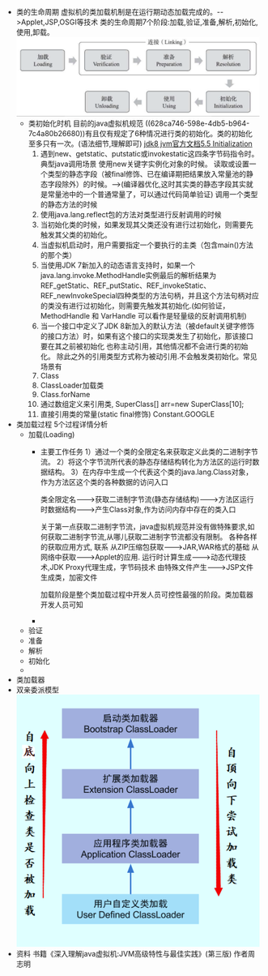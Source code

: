 - 类的生命周期
  虚拟机的类加载机制是在运行期动态加载完成的。-->Applet,JSP,OSGI等技术
  类的生命周期7个阶段:加载,验证,准备,解析,初始化,使用,卸载。
  ![类的生命周期.png](../assets/类的生命周期_1653383997296_0.png)
	- 类初始化时机
	  目前的java虚拟机规范 ((628ca746-598e-4db5-b964-7c4a80b26680))有且仅有规定了6种情况进行类的初始化。类的初始化至多只有一次。(语法细节,理解即可)
	  [jdk8 jvm官方文档5.5 Initialization](https://docs.oracle.com/javase/specs/jvms/se8/html/jvms-5.html#jvms-5.5)
	  1. 遇到new、getstatic、putstatic或invokestatic这四条字节码指令时。
	  典型java调用场景
	  使用new关键字实例化对象的时候。
	  读取或设置一个类型的静态字段（被final修饰、已在编译期把结果放入常量池的静态字段除外）的时候。-->(编译器优化,这时其实类的静态字段其实就是常量池中的一个普通常量了，可以通过代码简单验证)
	  调用一个类型的静态方法的时候
	  2. 使用java.lang.reflect包的方法对类型进行反射调用的时候
	  3. 当初始化类的时候，如果发现其父类还没有进行过初始化，则需要先触发其父类的初始化。
	  4. 当虚拟机启动时，用户需要指定一个要执行的主类（包含main()方法的那个类）
	  5. 当使用JDK 7新加入的动态语言支持时，如果一个java.lang.invoke.MethodHandle实例最后的解析结果为REF_getStatic、REF_putStatic、REF_invokeStatic、REF_newInvokeSpecial四种类型的方法句柄，并且这个方法句柄对应的类没有进行过初始化，则需要先触发其初始化.(如何验证，MethodHandle 和 VarHandle 可以看作是轻量级的反射调用机制)
	  6. 当一个接口中定义了JDK 8新加入的默认方法（被default关键字修饰的接口方法）时，如果有这个接口的实现类发生了初始化，那该接口要在其之前被初始化
	  也称主动引用，其他情况都不会进行类的初始化。
	  除此之外的引用类型方式称为被动引用.不会触发类初始化。常见场景有
	  1. Class
	  2. ClassLoader加载类
	  3. Class.forName
	  4. 通过数组定义来引用类, SuperClass[] arr=new SuperClass[10];
	  5. 直接引用类的常量(static final修饰) Constant.GOOGLE
- 类加载过程
  5个过程详情分析
	- 加载(Loading)
		- 主要工作任务
		  1）通过一个类的全限定名来获取定义此类的二进制字节流。
		  2）将这个字节流所代表的静态存储结构转化为方法区的运行时数据结构。
		  3）在内存中生成一个代表这个类的java.lang.Class对象，作为方法区这个类的各种数据的访问入口
		  
		  类全限定名--->获取二进制字节流(静态存储结构)--->方法区运行时数据结构--->产生Class对象,作为访问内存中存在的类入口
		  
		  关于第一点获取二进制字节流，java虚拟机规范并没有做特殊要求,如何获取二进制字节流,从哪儿获取二进制字节流都没有限制。
		  各种各样的获取应用方式,  联系
		  从ZIP压缩包获取--->JAR,WAR格式的基础
		  从网络中获取--->Applet的应用.
		  运行时计算生成--->动态代理技术,JDK Proxy代理生成，字节码技术
		  由特殊文件产生--->JSP文件生成类，加密文件
		  
		  加载阶段是整个类加载过程中开发人员可控性最强的阶段。类加载器
		  开发人员可知
		-
	- 验证
	- 准备
	- 解析
	- 初始化
	-
- 类加载器
- 双亲委派模型
  ![classloader_双亲委派模型.png](../assets/classloader_WPS图片_1653383277416_0.png)
- 资料
  书籍《深入理解java虚拟机:JVM高级特性与最佳实践》(第三版) 作者周志明